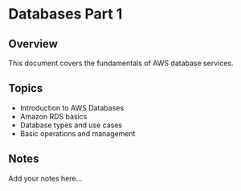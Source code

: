 # Databases Part 1

## Overview

This document covers the fundamentals of AWS database services.

## Topics

- Introduction to AWS Databases
- Amazon RDS basics
- Database types and use cases
- Basic operations and management

## Notes

Add your notes here...